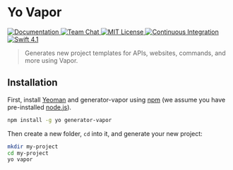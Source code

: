 # Yo Vapor

<a href="https://docs.vapor.codes/3.0/validation/getting-started/">
    <img src="http://img.shields.io/badge/read_the-docs-2196f3.svg" alt="Documentation">
</a>
<a href="https://discord.gg/vapor">
    <img src="https://img.shields.io/discord/431917998102675485.svg" alt="Team Chat">
</a>
<a href="LICENSE">
    <img src="http://img.shields.io/badge/license-MIT-brightgreen.svg" alt="MIT License">
</a>
<a href="https://circleci.com/gh/vapor/validation">
    <img src="https://circleci.com/gh/vapor/validation.svg?style=shield" alt="Continuous Integration">
</a>
<a href="https://swift.org">
    <img src="http://img.shields.io/badge/swift-4.1-brightgreen.svg" alt="Swift 4.1">
</a>
<br>

> Generates new project templates for APIs, websites, commands, and more using Vapor.

## Installation

First, install [Yeoman](http://yeoman.io) and generator-vapor using [npm](https://www.npmjs.com/) (we assume you have pre-installed [node.js](https://nodejs.org/)).

```bash
npm install -g yo generator-vapor
```

Then create a new folder, `cd` into it, and generate your new project:

```bash
mkdir my-project
cd my-project
yo vapor
```
